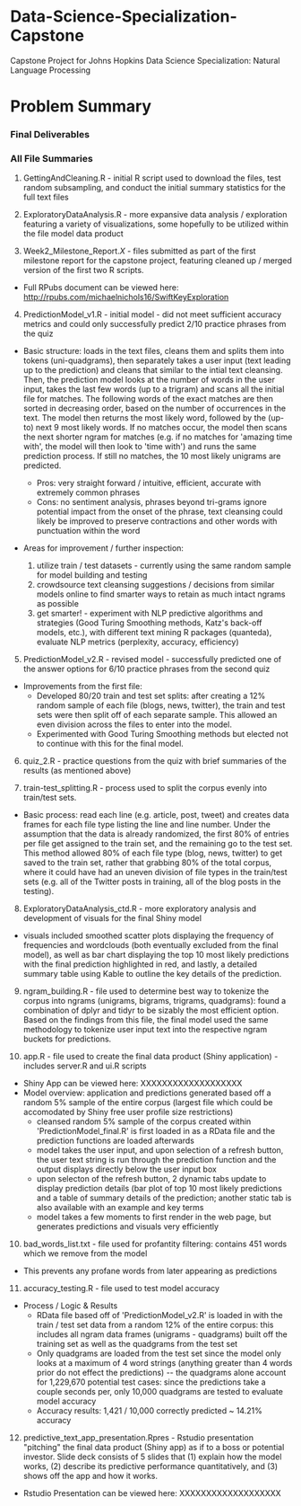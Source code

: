 # Data-Science-Specialization-Capstone
Capstone Project for Johns Hopkins Data Science Specialization: Natural Language Processing

# Problem Summary

### Final Deliverables


### All File Summaries
1. GettingAndCleaning.R - initial R script used to download the files, test random subsampling, and conduct the initial summary statistics for the full text files

2. ExploratoryDataAnalysis.R - more expansive data analysis / exploration featuring a variety of visualizations, some hopefully to be utilized within the file model data product

3. Week2_Milestone_Report.*X* - files submitted as part of the first milestone report for the capstone project, featuring cleaned up / merged version of the first two R scripts.
- Full RPubs document can be viewed here: http://rpubs.com/michaelnichols16/SwiftKeyExploration

4. PredictionModel_v1.R - initial model - did not meet sufficient accuracy metrics and could only successfully predict 2/10 practice phrases from the quiz

- Basic structure: loads in the text files, cleans them and splits them into tokens (uni-quadgrams), then separately takes a user input (text leading up to the prediction) and cleans that similar to the intial text cleansing. Then, the prediction model looks at the number of words in the user input, takes the last few words (up to a trigram) and scans all the initial file for matches. The following words of the exact matches are then sorted in decreasing order, based on the number of occurrences in the text. The model then returns the most likely word, followed by the (up-to) next 9 most likely words. If no matches occur, the model then scans the next shorter ngram for matches (e.g. if no matches for 'amazing time with', the model will then look to 'time with') and runs the same prediction process. If still no matches, the 10 most likely unigrams are predicted. 

    - Pros: very straight forward / intuitive, efficient, accurate with extremely common phrases
    - Cons: no sentiment analysis, phrases beyond tri-grams ignore potential impact from the onset of the phrase, text cleansing could likely be improved to preserve contractions and other words with punctuation within the word

- Areas for improvement / further inspection: 
    1. utilize train / test datasets - currently using the same random sample for model building and testing
    2. crowdsource text cleansing suggestions / decisions from similar models online to find smarter ways to retain as much intact ngrams as possible
    3. get smarter! - experiment with NLP predictive algorithms and strategies (Good Turing Smoothing methods, Katz's back-off models, etc.), with different text mining R packages (quanteda), evaluate NLP metrics (perplexity, accuracy, efficiency)

5. PredictionModel_v2.R - revised model - successfully predicted one of the answer options for 6/10 practice phrases from the second quiz 

- Improvements from the first file:
    - Developed 80/20 train and test set splits: after creating a 12% random sample of each file (blogs, news, twitter), the train and test sets were then split off of each separate sample. This allowed an even division across the files to enter into the model.
    - Experimented with Good Turing Smoothing methods but elected not to continue with this for the final model.

6. quiz_2.R - practice questions from the quiz with brief summaries of the results (as mentioned above)

7. train-test_splitting.R - process used to split the corpus evenly into train/test sets.
- Basic process: read each line (e.g. article, post, tweet) and creates data frames for each file type listing the line and line number. Under the assumption that the data is already randomized, the first 80% of entries per file get assigned to the train set, and the remaining go to the test set. This method allowed 80% of each file type (blog, news, twitter) to get saved to the train set, rather that grabbing 80% of the total corpus, where it could have had an uneven division of file types in the train/test sets (e.g. all of the Twitter posts in training, all of the blog posts in the testing). 

8. ExploratoryDataAnalysis_ctd.R - more exploratory analysis and development of visuals for the final Shiny model
- visuals included smoothed scatter plots displaying the frequency of frequencies and wordclouds (both eventually excluded from the final model), as well as bar chart displaying the top 10 most likely predictions with the final prediction highlighted in red, and lastly, a detailed summary table using Kable to outline the key details of the prediction.
   
9. ngram_building.R - file used to determine best way to tokenize the corpus into ngrams (unigrams, bigrams, trigrams, quadgrams): found a combination of dplyr and tidyr to be sizably the most efficient option. Based on the findings from this file, the final model used the same methodology to tokenize user input text into the respective ngram buckets for predictions.  

10. app.R - file used to create the final data product (Shiny application) - includes server.R and ui.R scripts
- Shiny App can be viewed here: XXXXXXXXXXXXXXXXXXX
- Model overview: application and predictions generated based off a random 5% sample of the entire corpus (largest file which could be accomodated by Shiny free user profile size restrictions)
    - cleansed random 5% sample of the corpus created within 'PredictionModel_final.R' is first loaded in as a RData file and the prediction functions are loaded afterwards
    - model takes the user input, and upon selection of a refresh button, the user text string is run through the prediction function and the output displays directly below the user input box
    - upon selecton of the refresh button, 2 dynamic tabs update to display prediction details (bar plot of top 10 most likely predictions and a table of summary details of the prediction; another static tab is also available with an example and key terms
    - model takes a few moments to first render in the web page, but generates predictions and visuals very efficiently 

10. bad_words_list.txt - file used for profantity filtering: contains 451 words which we remove from the model
- This prevents any profane words from later appearing as predictions

11. accuracy_testing.R - file used to test model accuracy
- Process / Logic & Results
    - RData file based off of 'PredictionModel_v2.R' is loaded in with the train / test set data from a random 12% of the entire corpus: this includes all ngram data frames (unigrams - quadgrams) built off the training set as well as the quadgrams from the test set
    - Only quadgrams are loaded from the test set since the model only looks at a maximum of 4 word strings (anything greater than 4 words prior do not effect the predictions) -- the quadgrams alone account for 1,229,670 potential test cases: since the predictions take a couple seconds per, only 10,000 quadgrams are tested to evaluate model accuracy
    - Accuracy results: 1,421 / 10,000 correctly predicted ~ 14.21% accuracy
    
12. predictive_text_app_presentation.Rpres - Rstudio presentation "pitching" the final data product (Shiny app) as if to a boss or potential investor. Slide deck consists of 5 slides that (1) explain how the model works, (2) describe its predictive performance quantitatively, and (3) shows off the app and how it works.
- Rstudio Presentation can be viewed here: XXXXXXXXXXXXXXXXXXX
